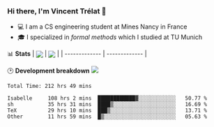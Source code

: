 ### Hi there, I'm Vincent Trélat 👋
 - 💻 I am a CS engineering student at Mines Nancy in France
 - 🎓 I specialized in *formal methods* which I studied at TU Munich

📊 **Stats**
| <img align="center" src="https://readme-stats.clckblog.space/api?username=VTrelat&show_icons=true&include_all_commits=true&theme=tokyonight&hide_border=true" /> | <img align="center" src="https://readme-stats.clckblog.space/api/top-langs/?username=VTrelat&layout=compact&theme=tokyonight&hide_border=true" /> |
| ------------- | ------------- |

🕑 **Development breakdown** ![](https://wakatime.com/badge/user/8d0110fb-6b70-4990-ab86-45c404715c2b.svg)
<!--START_SECTION:waka-->

```text
Total Time: 212 hrs 49 mins

Isabelle     108 hrs 2 mins  ████████████▓░░░░░░░░░░░░   50.77 %
sh           35 hrs 31 mins  ████▒░░░░░░░░░░░░░░░░░░░░   16.69 %
TeX          29 hrs 10 mins  ███▒░░░░░░░░░░░░░░░░░░░░░   13.71 %
Other        11 hrs 59 mins  █▒░░░░░░░░░░░░░░░░░░░░░░░   05.63 %
```

<!--END_SECTION:waka-->
